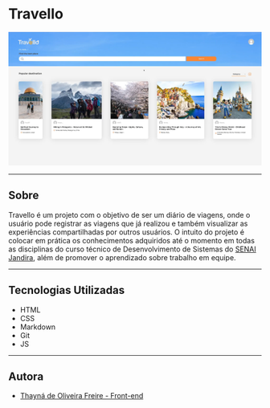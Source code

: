 # Travello

![](./img/preview.png)

---

## Sobre 
Travello é um projeto com o objetivo de ser um diário de viagens, onde o usuário pode registrar as viagens que já realizou e também visualizar as experiências compartilhadas por outros usuários.
O intuito do projeto é colocar em prática os conhecimentos adquiridos até o momento em todas as disciplinas do curso técnico de Desenvolvimento de Sistemas do [SENAI Jandira](https://sp.senai.br/unidade/jandira/), além de promover o aprendizado sobre trabalho em equipe.


---

## Tecnologias Utilizadas
- HTML
- CSS
- Markdown
- Git
- JS

---

## Autora
- [Thayná de Oliveira Freire - Front-end](https://www.linkedin.com/in/thayná-freire-863696297)
 
 
